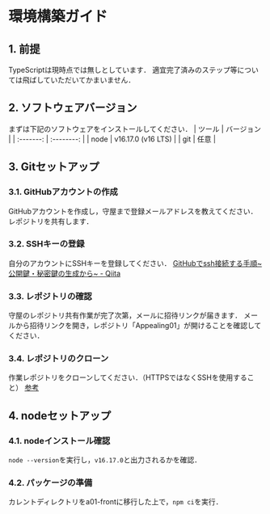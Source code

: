 # 環境構築ガイド

## 1. 前提
TypeScriptは現時点では無しとしています．
適宜完了済みのステップ等については飛ばしていただいてかまいません．

## 2. ソフトウェアバージョン
まずは下記のソフトウェアをインストールしてください．
|   ツール   |  バージョン |
| :-------:  | :--------: |
| node | v16.17.0 (v16 LTS) | 
| git  | 任意 |


## 3. Gitセットアップ
### 3.1. GitHubアカウントの作成
GitHubアカウントを作成し，守屋まで登録メールアドレスを教えてください．  
レポジトリを共有します．

### 3.2. SSHキーの登録
自分のアカウントにSSHキーを登録してください．
[GitHubでssh接続する手順~公開鍵・秘密鍵の生成から~ - Qiita](https://qiita.com/shizuma/items/2b2f873a0034839e47ce)

### 3.3. レポジトリの確認
守屋のレポジトリ共有作業が完了次第，メールに招待リンクが届きます．
メールから招待リンクを開き，レポジトリ「Appealing01」が開けることを確認してください．

### 3.4. レポジトリのクローン
作業レポジトリをクローンしてください．（HTTPSではなくSSHを使用すること）
[参考](https://docs.github.com/ja/repositories/creating-and-managing-repositories/cloning-a-repository#cloning-a-repository)



## 4. nodeセットアップ
### 4.1. nodeインストール確認
`node --version`を実行し，`v16.17.0`と出力されるかを確認．

### 4.2. パッケージの準備
カレントディレクトリをa01-frontに移行した上で，`npm ci`を実行．



